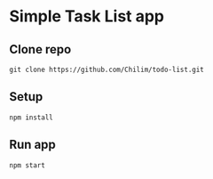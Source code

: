 # Simple Task List app


## Clone repo
`git clone https://github.com/Chilim/todo-list.git`

## Setup
`npm install`

## Run app
`npm start`
